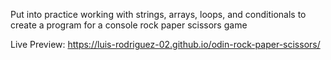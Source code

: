 Put into practice working with strings, arrays, loops, and conditionals to create a program for a console rock paper scissors game

Live Preview: https://luis-rodriguez-02.github.io/odin-rock-paper-scissors/
